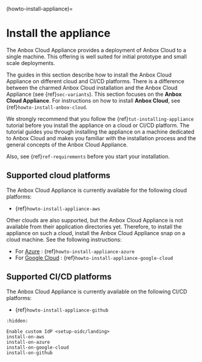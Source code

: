 (howto-install-appliance)=
# Install the appliance

The Anbox Cloud Appliance provides a deployment of Anbox Cloud to a single machine. This offering is well suited for initial prototype and small scale deployments.

The guides in this section describe how to install the Anbox Cloud Appliance on different cloud and CI/CD platforms. There is a difference between the charmed Anbox Cloud installation and the Anbox Cloud Appliance (see {ref}`sec-variants`). This section focuses on the **Anbox Cloud Appliance**. For instructions on how to install **Anbox Cloud**, see {ref}`howto-install-anbox-cloud`.

We strongly recommend that you follow the {ref}`tut-installing-appliance` tutorial before you install the appliance on a cloud or CI/CD platform. The tutorial guides you through installing the appliance on a machine dedicated to Anbox Cloud and makes you familiar with the installation process and the general concepts of the Anbox Cloud Appliance.

Also, see {ref}`ref-requirements` before you start your installation.

## Supported cloud platforms

The Anbox Cloud Appliance is currently available for the following cloud platforms:

* {ref}`howto-install-appliance-aws`

Other clouds are also supported, but the Anbox Cloud Appliance is not available from their application directories yet. Therefore, to install the appliance on such a cloud, install the Anbox Cloud Appliance snap on a cloud machine. See the following instructions:

* For [Azure](https://azure.microsoft.com/) : {ref}`howto-install-appliance-azure`
* For [Google Cloud](https://cloud.google.com/) : {ref}`howto-install-appliance-google-cloud`

## Supported CI/CD platforms

The Anbox Cloud Appliance is currently available on the following CI/CD platforms:

* {ref}`howto-install-appliance-github`

```{toctree}
:hidden:

Enable custom IdP <setup-oidc/landing>
install-on-aws
install-on-azure
install-on-google-cloud
install-on-github
```
